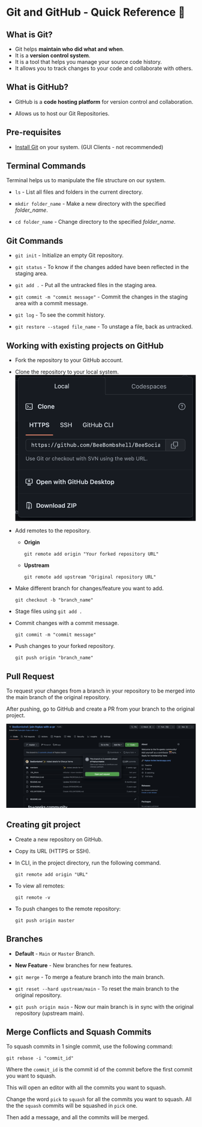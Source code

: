 # Git and GitHub - Quick Reference 👾

## What is Git?

- Git helps **maintain who did what and when**. 
- It is a **version control system**. 
- It is a tool that helps you manage your source code history. 
- It allows you to track changes to your code and collaborate with others.

## What is GitHub?

- GitHub is a **code hosting platform** for version control and collaboration.

- Allows us to host our Git Repositories.


## Pre-requisites

- [Install Git](https://git-scm.com) on your system. (GUI Clients - not recommended)

## Terminal Commands

Terminal helps us to manipulate the file structure on our system.

- `ls` - List all files and folders in the current directory.

- `mkdir folder_name` - Make a new directory with the specified *folder_name*.

- `cd folder_name` - Change directory to the specified *folder_name*.


## Git Commands

- `git init` - Initialize an empty Git repository.

- `git status` - To know if the changes added have been reflected in the staging area.

- `git add .` - Put all the untracked files in the staging area.

- `git commit -m "commit message"` - Commit the changes in the staging area with a commit message.

- `git log` - To see the commit history.

- `git restore --staged file_name` - To unstage a file, back as untracked.

## Working with existing projects on GitHub

- Fork the repository to your GitHub account.

- Clone the repository to your local system.
![Clone URL](./Assets/Screenshot%202023-01-02%20at%2011.19.22%20PM.png)

- Add remotes to the repository.
    - **Origin**
        ```git
        git remote add origin "Your forked repository URL"
        ```

    - **Upstream**
        ```git
        git remote add upstream "Original repository URL"
        ```

- Make different branch for changes/feature you want to add.
    ```git
    git checkout -b "branch_name"
    ```

- Stage files using `git add .` 

- Commit changes with a commit message.
    ```git
    git commit -m "commit message"
    ```

- Push changes to your forked repository.
    ```git
    git push origin "branch_name"
    ```

## Pull Request

To request your changes from a branch in your repository to be merged into the main branch of the original repository.

After pushing, go to GitHub and create a PR from your branch to the original project.

![PR](./Assets/Compare-and-PR.png)


## Creating git project

- Create a new repository on GitHub.

- Copy its URL (HTTPS or SSH).

- In CLI, in the project directory, run the following command.
    ```git
    git remote add origin "URL"
    ```

- To view all remotes:
    ```git
    git remote -v
    ```

- To push changes to the remote repository:
    ```git
    git push origin master
    ```

## Branches

- **Default** -  `Main` or `Master` Branch.

- **New Feature** - New branches for new features.

- `git merge` - To merge a feature branch into the main branch.

- `git reset --hard upstream/main` - To reset the main branch to the original repository.

- `git push origin main` - Now our main branch is in sync with the original repository (upstream main).


## Merge Conflicts and Squash Commits

To squash commits in 1 single commit, use the following command:
```git
git rebase -i "commit_id"
```
Where the   `commit_id` is the commit id of the commit before the first commit you want to squash.

This will open an editor with all the commits you want to squash. 

Change the word `pick` to `squash` for all the commits you want to squash.
All the the `squash` commits will be squashed in `pick` one.

Then add a message, and all the commits will be merged.